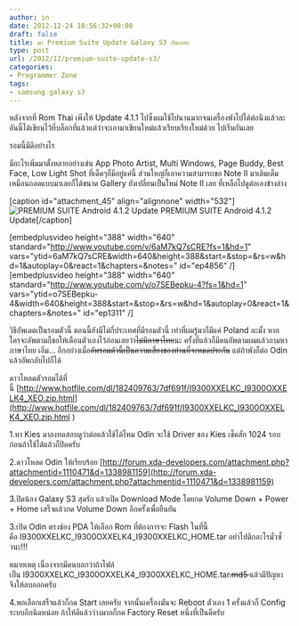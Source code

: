 ```yaml
---
author: in
date: 2012-12-24 10:56:32+00:00
draft: false
title: มา Premium Suite Update Galaxy S3 กันเถอะ
type: post
url: /2012/12/premium-suite-update-s3/
categories:
- Programmer Zone
tags:
- samsung galaxy s3
---
```


หลังจากที่ Rom Thai เพิ่งให้ Update 4.1.1 ไปซึ่งผมใช้ไปนานมากจนเครื่องพังไปได้ต่อนึงแล้วละ อันนี้ได้เขียนไว้ที่บล็อกที่แล้วแต่ว่าจะเอามาเขียนใหม่แล้วเรียบเรียงใหม่ด้วย ไปเริ่มกันเลย

รอมนี้มีดีอย่างไร

มีอะไรเพิ่มมาตั้งหลายอย่างเช่น App Photo Artist, Multi Windows, Page Buddy, Best Face, Low Light Shot ที่เด็ดๆก็มีอยู่แค่นี้ ส่วนใหญ่ก็เอาความสามารถขอ Note II มาเติมเต็ม เหมือนถอดแบบมาเลยก็ได้ขนาด Gallery ยังเปลี่ยนเป็นใหม่ Note II เลย ที่เหลือไปดูต่อเองข้างล่าง

[caption id="attachment_45" align="alignnone" width="532"]![PREMIUM SUITE Android 4.1.2 Update](https://www.innnblog.com/wp-content/uploads/2012/12/PREMIUM-SUITE-s3.jpg)
PREMIUM SUITE Android 4.1.2 Update[/caption]

<!-- more -->

[embedplusvideo height="388" width="640" standard="http://www.youtube.com/v/6aM7kQ7sCRE?fs=1&hd=1" vars="ytid=6aM7kQ7sCRE&width=640&height=388&start=&stop=&rs=w&hd=1&autoplay=0&react=1&chapters=&notes=" id="ep4856" /]
[embedplusvideo height="388" width="640" standard="http://www.youtube.com/v/o7SEBepku-4?fs=1&hd=1" vars="ytid=o7SEBepku-4&width=640&height=388&start=&stop=&rs=w&hd=1&autoplay=0&react=1&chapters=&notes=" id="ep1311" /]

วิธีอัพเดตเป็นรอมตัวนี้ ตอนนี้ยังมีไม่กี่ประเทศที่มีรอมตัวนี้ เท่าที่ผมรู้มาก็มีแค่ Poland ละมั้ง หากใครจะอัพตามก็ขอให้เตือนตัวเองไว้ก่อนเลยว่า<del>ไม่มีภาษาไทย</del>นะ ครั้งที่แล้วก็มีคนอัพตามผมแล้วถามหาภาษาไทย เอิ่ม... อีกอย่างเมื่อ<del>อัพรอมตัวนี้เป็นความเสี่ยงของท่านที่จะหมดประกัน</del> แต่ถ้าพังก็ต่อ Odin แล้วอัพกลับไปก็ได้

ดาวโหลดตัวรอมได้ที่นี้ [http://www.hotfile.com/dl/182409763/7df691f/I9300XXELKC_I9300OXXELK4_XEO.zip.html](http://www.hotfile.com/dl/182409763/7df691f/I9300XXELKC_I9300OXXELK4_XEO.zip.html )

1.หา Kies มาลงทดสอบดูว่าต่อแล้วใช้ได้ไหม Odin จะใช้ Driver ของ Kies เช็คสัก 1024 รอบก่อนถ้าใช้ได้แล้วก็ปิดครับ

2.ดาวโหลด Odin ให้เรียบร้อย [http://forum.xda-developers.com/attachment.php?attachmentid=1110471&d=1338981159](http://forum.xda-developers.com/attachment.php?attachmentid=1110471&d=1338981159)

3.ปิดน้อง Galaxy S3 สุดรัก แล้วเปิด Download Mode โดยกด Volume Down + Power + Home เสร็จแล้วกด Volume Down อีกครั้งเพื่อยืนยัน

3.เปิด Odin ตรงช่อง PDA ให้เลือก Rom ที่ต้องการจะ Flash ในที่นี้คือ I9300XXELKC_I9300OXXELK4_I9300XXELKC_HOME.tar อย่าไปติกอะไรมั่วซั่วนะ!!!

หมายเหตุ เนื่องจากมีคนบอกว่าถ้าไฟล์เป็น I9300XXELKC_I9300OXXELK4_I9300XXELKC_HOME.tar<del>.md5 </del>แล้วมีปัญหาจึงให้ลบออกครับ

4.พอเลือกเสร็จแล้วก็กด Start เลยครับ จากนั้นเครื่องมันจะ Reboot ตัวเอง 1 ครั้งแล้วก็ Config ระบบอีกนิดหน่อย ถ้าให้ดีแล้วว่างมากก็กด Factory Reset หนึ่งที่เป็นดีครับ
